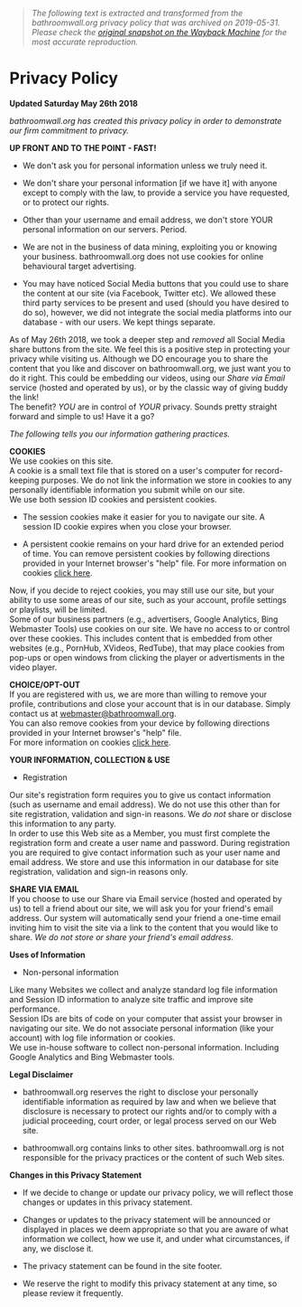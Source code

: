 > *The following text is extracted and transformed from the bathroomwall.org privacy policy that was archived on 2019-05-31. Please check the [original snapshot on the Wayback Machine](https://web.archive.org/web/20190531190656id_/http%3A//www.bathroomwall.org/pages/privacypolicy.html) for the most accurate reproduction.*

# Privacy Policy

**Updated Saturday May 26th 2018**

_bathroomwall.org has created this privacy policy in order to demonstrate our firm commitment to privacy._

**UP FRONT AND TO THE POINT - FAST!**

  * We don't ask you for personal information unless we truly need it.


  * We don't share your personal information [if we have it] with anyone except to comply with the law, to provide a service you have requested, or to protect our rights.


  * Other than your username and email address, we don't store YOUR personal information on our servers. Period.


  * We are not in the business of data mining, exploiting you or knowing your business. bathroomwall.org does not use cookies for online behavioural target advertising.


  * You may have noticed Social Media buttons that you could use to share the content at our site (via Facebook, Twitter etc). We allowed these third party services to be present and used (should you have desired to do so), however, we did not integrate the social media platforms into our database - with our users. We kept things separate.



As of May 26th 2018, we took a deeper step and _removed_ all Social Media share buttons from the site. We feel this is a positive step in protecting your privacy while visiting us. Although we DO encourage you to share the content that you like and discover on bathroomwall.org, we just want you to do it right. This could be embedding our videos, using our _Share via Email_ service (hosted and operated by us), or by the classic way of giving buddy the link!   
The benefit? _YOU_ are in control of _YOUR_ privacy. Sounds pretty straight forward and simple to us! Have it a go? 

_The following tells you our information gathering practices._

**COOKIES**   
We use cookies on this site.   
A cookie is a small text file that is stored on a user's computer for record-keeping purposes. We do not link the information we store in cookies to any personally identifiable information you submit while on our site.   
We use both session ID cookies and persistent cookies.

  * The session cookies make it easier for you to navigate our site. A session ID cookie expires when you close your browser.


  * A persistent cookie remains on your hard drive for an extended period of time. You can remove persistent cookies by following directions provided in your Internet browser's "help" file. For more information on cookies [click here](https://computer.howstuffworks.com/cookie.htm).



Now, if you decide to reject cookies, you may still use our site, but your ability to use some areas of our site, such as your account, profile settings or playlists, will be limited.   
Some of our business partners (e.g., advertisers, Google Analytics, Bing Webmaster Tools) use cookies on our site. We have no access to or control over these cookies. This includes content that is embedded from other websites (e.g., PornHub, XVideos, RedTube), that may place cookies from pop-ups or open windows from clicking the player or advertisments in the video player. 

**CHOICE/OPT-OUT**   
If you are registered with us, we are more than willing to remove your profile, contributions and close your account that is in our database. Simply contact us at webmaster@bathroomwall.org.  
You can also remove cookies from your device by following directions provided in your Internet browser's "help" file.  
For more information on cookies [click here](https://computer.howstuffworks.com/cookie.htm). 

**YOUR INFORMATION, COLLECTION & USE**

  * Registration



Our site's registration form requires you to give us contact information (such as username and email address). We do not use this other than for site registration, validation and sign-in reasons. We _do not_ share or disclose this information to any party.   
In order to use this Web site as a Member, you must first complete the registration form and create a user name and password. During registration you are required to give contact information such as your user name and email address. We store and use this information in our database for site registration, validation and sign-in reasons only. 

**SHARE VIA EMAIL**   
If you choose to use our Share via Email service (hosted and operated by us) to tell a friend about our site, we will ask you for your friend's email address. Our system will automatically send your friend a one-time email inviting him to visit the site via a link to the content that you would like to share. _We do not store or share your friend's email address_. 

**Uses of Information**

  * Non-personal information



Like many Websites we collect and analyze standard log file information and Session ID information to analyze site traffic and improve site performance.   
Session IDs are bits of code on your computer that assist your browser in navigating our site. We do not associate personal information (like your account) with log file information or cookies.   
We use in-house software to collect non-personal information. Including Google Analytics and Bing Webmaster tools. 

**Legal Disclaimer**

  * bathroomwall.org reserves the right to disclose your personally identifiable information as required by law and when we believe that disclosure is necessary to protect our rights and/or to comply with a judicial proceeding, court order, or legal process served on our Web site.


  * bathroomwall.org contains links to other sites. bathroomwall.org is not responsible for the privacy practices or the content of such Web sites.



  
**Changes in this Privacy Statement**

  * If we decide to change or update our privacy policy, we will reflect those changes or updates in this privacy statement.


  * Changes or updates to the privacy statement will be announced or displayed in places we deem appropriate so that you are aware of what information we collect, how we use it, and under what circumstances, if any, we disclose it.


  * The privacy statement can be found in the site footer.


  * We reserve the right to modify this privacy statement at any time, so please review it frequently.


